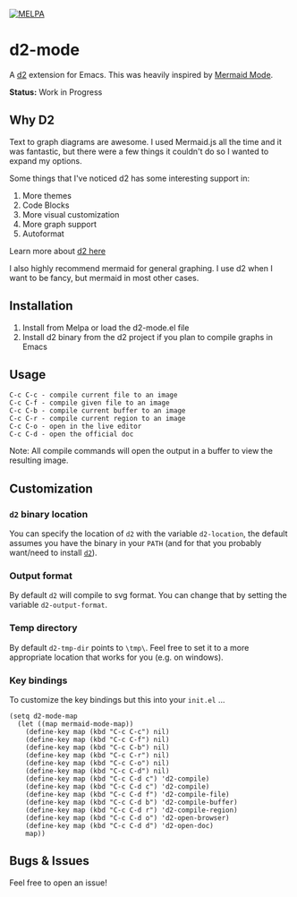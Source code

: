 [![MELPA](https://melpa.org/packages/d2-mode-badge.svg)](https://melpa.org/#/d2-mode)

# d2-mode

A [d2](https://github.com/andorsk/d2-mode) extension for Emacs. This was heavily
inspired by [Mermaid Mode](https://github.com/abrochard/mermaid-mode).

**Status:** Work in Progress

## Why D2

Text to graph diagrams are awesome. I used Mermaid.js all the time and it was
fantastic, but there were a few things it couldn't do so I wanted to expand my
options.

Some things that I've noticed d2 has some interesting support in:

1. More themes
2. Code Blocks
3. More visual customization
4. More graph support
5. Autoformat

Learn more about [d2 here](https://d2lang.com/tour/intro/)

I also highly recommend mermaid for general graphing. I use d2 when I want to be
fancy, but mermaid in most other cases.

## Installation

1. Install from Melpa or load the d2-mode.el file
2. Install d2 binary from the d2 project if you plan to compile graphs in Emacs

## Usage

```text
C-c C-c - compile current file to an image
C-c C-f - compile given file to an image
C-c C-b - compile current buffer to an image
C-c C-r - compile current region to an image
C-c C-o - open in the live editor
C-c C-d - open the official doc
```

Note: All compile commands will open the output in a buffer to view the resulting image.

## Customization

### `d2` binary location

You can specify the location of `d2` with the variable `d2-location`, the default assumes you have the binary in your `PATH` (and for that you probably want/need to install [`d2`](https://github.com/andorsk/d2-mode)).

### Output format

By default `d2` will compile to svg format. You can change that by setting the variable `d2-output-format`.

### Temp directory

By default `d2-tmp-dir` points to `\tmp\`. Feel free to set it to a more appropriate location that works for you (e.g. on windows).

### Key bindings

To customize the key bindings but this into your `init.el` ...

```elisp
(setq d2-mode-map
  (let ((map mermaid-mode-map))
    (define-key map (kbd "C-c C-c") nil)
    (define-key map (kbd "C-c C-f") nil)
    (define-key map (kbd "C-c C-b") nil)
    (define-key map (kbd "C-c C-r") nil)
    (define-key map (kbd "C-c C-o") nil)
    (define-key map (kbd "C-c C-d") nil)
    (define-key map (kbd "C-c C-d c") 'd2-compile)
    (define-key map (kbd "C-c C-d c") 'd2-compile)
    (define-key map (kbd "C-c C-d f") 'd2-compile-file)
    (define-key map (kbd "C-c C-d b") 'd2-compile-buffer)
    (define-key map (kbd "C-c C-d r") 'd2-compile-region)
    (define-key map (kbd "C-c C-d o") 'd2-open-browser)
    (define-key map (kbd "C-c C-d d") 'd2-open-doc)
    map))

```

## Bugs & Issues

Feel free to open an issue!
